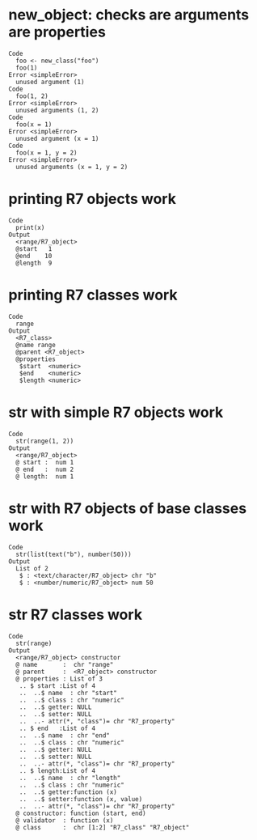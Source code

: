 # new_object: checks are arguments are properties

    Code
      foo <- new_class("foo")
      foo(1)
    Error <simpleError>
      unused argument (1)
    Code
      foo(1, 2)
    Error <simpleError>
      unused arguments (1, 2)
    Code
      foo(x = 1)
    Error <simpleError>
      unused argument (x = 1)
    Code
      foo(x = 1, y = 2)
    Error <simpleError>
      unused arguments (x = 1, y = 2)

# printing R7 objects work

    Code
      print(x)
    Output
      <range/R7_object>
      @start   1
      @end    10
      @length  9

# printing R7 classes work

    Code
      range
    Output
      <R7_class>
      @name range
      @parent <R7_object>
      @properties
       $start  <numeric>
       $end    <numeric>
       $length <numeric>

# str with simple R7 objects work

    Code
      str(range(1, 2))
    Output
      <range/R7_object>
      @ start :  num 1
      @ end   :  num 2
      @ length:  num 1

# str with R7 objects of base classes work

    Code
      str(list(text("b"), number(50)))
    Output
      List of 2
       $ : <text/character/R7_object> chr "b"
       $ : <number/numeric/R7_object> num 50

# str R7 classes work

    Code
      str(range)
    Output
      <range/R7_object> constructor
      @ name       :  chr "range"
      @ parent     :  <R7_object> constructor
      @ properties : List of 3
       .. $ start :List of 4
       ..  ..$ name  : chr "start"
       ..  ..$ class : chr "numeric"
       ..  ..$ getter: NULL
       ..  ..$ setter: NULL
       ..  ..- attr(*, "class")= chr "R7_property"
       .. $ end   :List of 4
       ..  ..$ name  : chr "end"
       ..  ..$ class : chr "numeric"
       ..  ..$ getter: NULL
       ..  ..$ setter: NULL
       ..  ..- attr(*, "class")= chr "R7_property"
       .. $ length:List of 4
       ..  ..$ name  : chr "length"
       ..  ..$ class : chr "numeric"
       ..  ..$ getter:function (x)  
       ..  ..$ setter:function (x, value)  
       ..  ..- attr(*, "class")= chr "R7_property"
      @ constructor: function (start, end)  
      @ validator  : function (x)  
      @ class      :  chr [1:2] "R7_class" "R7_object"


